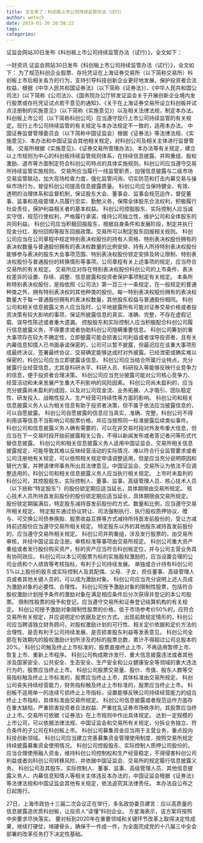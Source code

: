 ```yaml
---
title: 全文来了！科创板上市公司持续监管办法（试行）
author: wetech
date: 2019-01-30 20:58:22
tags: 
categories: 
---
```

证监会网站30日发布《科创板上市公司持续监管办法（试行）》，全文如下：
<!-- more -->
一财资讯
证监会网站30日发布《科创板上市公司持续监管办法（试行）》，全文如下：
 为了规范科创企业股票、存托凭证在上海证券交易所（以下简称交易所）科创板上市后相关各方的行为，支持引导科技创新企业更好地发展，保护投资者合法权益，根据《中华人民共和国证券法》（以下简称《证券法》）、《中华人民共和国公司法》(以下简称《公司法》)、《国务院办公厅转发证监会关于开展创新企业境内发行股票或存托凭证试点若干意见的通知》、《关于在上海证券交易所设立科创板并试点注册制的实施意见》（以下简称《实施意见》）以及相关法律法规，制定本办法。
 科创板上市公司（以下简称科创公司）应当遵守现行上市公司持续监管的有关规定。现行上市公司持续监管的有关规定与本办法规定不一致的，适用本办法。
 中国证券监督管理委员会（以下简称中国证监会）根据《证券法》等法律法规、《实施意见》、本办法和中国证监会其他相关规定，对科创公司及相关主体进行监督管理。
 交易所根据《实施意见》、《证券交易所管理办法》、本办法等有关规定，建立以上市规则为中心的科创板持续监管规则体系，在持续信息披露、并购重组、股权激励、退市等方面制定符合科创公司特点的具体实施规则。科创公司应当遵守交易所持续监管实施规则。
交易所应当履行一线监管职责，加强信息披露与二级市场交易监管联动，加大现场检查力度，强化监管问询，切实防范和打击内幕交易与操纵市场行为，督促科创公司提高信息披露质量。
 科创公司应当保持健全、有效、透明的治理体系和监督机制，保证股东大会、董事会、监事会规范运作，督促董事、监事和高级管理人员履行忠实、勤勉义务，保障全体股东合法权利，积极履行社会责任，保护利益相关者的基本权益。
 科创公司控股股东、实际控制人应当诚实守信，规范行使权利，严格履行承诺，维持公司独立性，维护公司和全体股东的共同利益。
 科创公司应当积极回报股东，根据自身条件和发展阶段，制定并执行现金分红、股份回购等股东回报政策。交易所可以制定股东回报相关规则。
 科创公司应当在公司章程中规定特别表决权股份的持有人资格、特别表决权股份拥有的表决权数量与普通股份拥有的表决权数量的比例安排、持有人所持特别表决权股份能够参与表决的股东大会事项范围、特别表决权股份锁定安排及转让限制、特别表决权股份与普通股份的转换情形等事项。公司章程有关上述事项的规定，应当符合交易所的有关规定。
交易所应对存在特别表决权股份科创公司的上市条件、表决权差异的设置、存续、调整、信息披露和投资者保护事项制定有关规定。
本条所称特别表决权股份，是指依照《公司法》第一百三十一条规定，在一般规定的普通种类之外，拥有特别表决权的其他种类的股份。每一特别表决权股份拥有的表决权数量大于每一普通股份拥有的表决权数量，其他股东权益与普通股份相同。
科创公司和相关信息披露义务人应当及时、公平地披露所有可能对证券交易价格或者投资决策有较大影响的事项，保证所披露信息的真实、准确、完整，不存在虚假记载、误导性陈述或者重大遗漏。
控股股东和实际控制人应当积极配合科创公司履行信息披露义务，不得要求或者协助科创公司隐瞒重要信息。
 科创公司筹划的重大事项存在较大不确定性，立即披露可能会损害公司利益或者误导投资者，且有关内幕信息知情人已书面承诺保密的，公司可以暂不披露，但最迟应在该重大事项形成最终决议、签署最终协议、交易确定能够达成时对外披露。已经泄密或确实难以保密的，科创公司应当立即披露该信息。
科创公司应当结合所属行业特点，充分披露行业经营信息，尤其是科研水平、科研人员、科研投入等能够反映行业竞争力的信息，便于投资者合理决策。
 科创公司应当充分披露可能对公司核心竞争力、经营活动和未来发展产生重大不利影响的风险因素。
科创公司尚未盈利的，应当充分披露尚未盈利的成因，以及对公司现金流、业务拓展、人才吸引、团队稳定性、研发投入、战略性投入、生产经营可持续性等方面的影响。
 科创公司和相关信息披露义务人认为相关信息有助于投资者决策，但不属于依法应当披露信息的，可以自愿披露。
科创公司自愿披露的信息应当真实、准确、完整，科创公司不得利用该等信息不当影响公司股票价格，并应当按照同一标准披露后续类似事件。
 科创公司和信息披露义务人确有需要的，可以在非交易时段对外发布重大信息，但应当在下一交易时段开始前披露相关公告，不得以新闻发布或者答记者问等形式代替信息披露。
 科创公司和相关信息披露义务人适用中国证监会、交易所相关信息披露规定，可能导致其难以反映经营活动的实际情况、难以符合行业监管要求或者公司注册地有关规定，可以依照相关规定申请调整适用，但是应当充分说明原因和替代方案，并聘请律师事务所出具法律意见。中国证监会、交易所认为依法不应调整适用的，科创公司和相关信息披露义务人应当执行相关规定。
 上市时未盈利的科创公司，其控股股东、实际控制人、董事、监事、高级管理人员、核心技术人员（以下统称“特定股东”）的股份锁定期应适当延长，具体期限由交易所规定。
核心技术人员所持首发前股份的股份锁定期应适当延长，具体期限由交易所规定。
 股份锁定期届满后，特定股东减持首发前股份的方式、数量和比例，应当遵守交易所相关规定。
 特定股东通过协议转让、司法强制执行、执行股权质押协议、赠与、可交换公司债券换股、股票收益互换等方式减持所持首发前股份的，受让方减持前述股份应当遵守交易所相关规定。
 特定股东以外的其他股东减持首发前股份的，应当遵守交易所相关规定。
 科创公司并购重组，涉及发行股票的，由交易所审核，并经中国证监会注册。审核标准等事项由交易所规定。
科创公司重大资产重组或者发行股份购买资产，标的资产应当符合科创板定位，并与公司主营业务具有协同效应。
 科创公司以本公司股票为标的实施股权激励的，应当设置合理的公司业绩和个人绩效等考核指标，有利于公司持续发展。
 单独或合计持有科创公司5%以上股份的股东或实际控制人及其配偶、父母、子女，担任董事、高级管理人员或者其他关键人员的，可以成为激励对象。
科创公司应当充分说明上述人员成为激励对象的必要性、合理性。
 科创公司授予激励对象的限制性股票，包括符合股权激励计划授予条件的激励对象在满足相应条件后分次获得并登记的本公司股票。
限制性股票的授予和登记，应当遵守交易所和证券登记结算机构的有关规定。
 科创公司授予激励对象限制性股票的价格，低于市场参考价50%的，应符合交易所有关规定，并应说明定价依据及定价方式。
出现前款规定情形的，科创公司应当聘请独立财务顾问，对股权激励计划的可行性、相关定价依据和定价方法的合理性、是否有利于公司持续发展、是否损害股东利益等发表意见。
 科创公司全部在有效期内的股权激励计划所涉及的标的股票总数，累计不得超过公司总股本的20%。
科创公司触及终止上市标准的，股票直接终止上市，不再适用暂停上市、恢复上市、重新上市程序。
 科创公司构成欺诈发行、重大信息披露违法或者其他涉及国家安全、公共安全、生态安全、生产安全和公众健康安全等领域的重大违法行为的，股票应当终止上市。
科创公司股票交易量、股价、市值、股东人数等交易指标触及终止上市标准的，股票应当终止上市，具体标准由交易所规定。
科创公司丧失持续经营能力，财务指标触及终止上市标准的，股票应当终止上市。
科创板不适用单一的连续亏损终止上市指标，设置能够反映公司持续经营能力的组合终止上市指标，具体标准由交易所规定。
 科创公司信息披露或者规范运作方面存在重大缺陷，严重损害投资者合法权益、严重扰乱证券市场秩序的，其股票应当终止上市。交易所可依据《证券法》在上市规则中作出具体规定。
 达到一定规模的上市公司，可以依据法律法规、中国证监会和交易所有关规定，分拆业务独立、符合条件的子公司在科创板上市。
科创公司募集资金应当用于主营业务，重点投向科技创新领域。
科创公司应当建立完善募集资金管理使用制度，按照交易所规定持续披露募集资金使用情况。
 科创公司控股股东、实际控制人质押公司股份的，应当合理使用融入资金，维持科创公司控制权和生产经营稳定，不得侵害科创公司利益或者向科创公司转移风险，并依据中国证监会、交易所的规定履行信息披露义务。
 科创公司及其股东、实际控制人、董事、监事、高级管理人员、其他信息披露义务人、内幕信息知情人等相关主体违反本办法的，中国证监会根据《证券法》等法律法规和中国证监会其他有关规定，依法追究其法律责任。
 本办法自公布之日起施行。
 
 
27日，上海市政协十三届二次会议正在举行，多名政协委员建言：应以高质量的信息披露造优质科创板，让投资人“读懂”科创企业。
方星海表示，该方案将按照中央要求尽快落实。
要对标到2020年在重要领域和关键环节改革上取得决定性成果，继续打硬仗，啃硬骨头，确保干一件成一件，为全面完成党的十八届三中全会部署的改革任务打下决定性基础。
